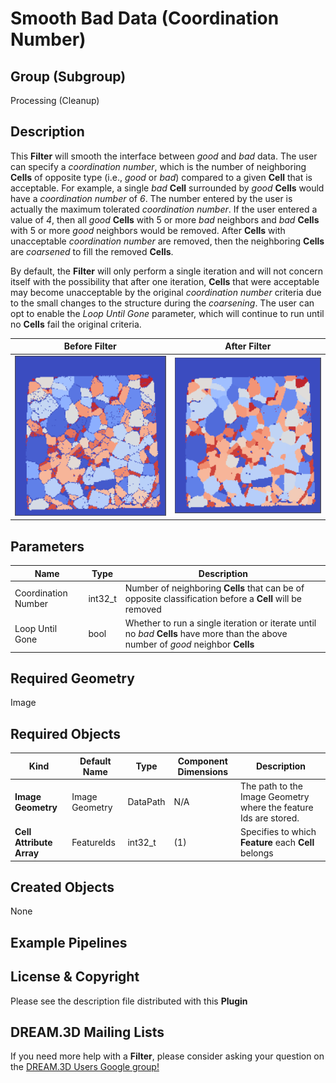 # Smooth Bad Data (Coordination Number)

## Group (Subgroup)

Processing (Cleanup)

## Description

This **Filter** will smooth the interface between *good* and *bad* data. The user can specify a *coordination number*,
which is the number of neighboring **Cells** of opposite type (i.e., *good* or *bad*) compared to a given **Cell** that
is acceptable. For example, a single *bad* **Cell** surrounded by *good* **Cells** would have a *coordination number* of
*6*. The number entered by the user is actually the maximum tolerated *coordination number*. If the user entered a value
of *4*, then all *good* **Cells** with 5 or more *bad* neighbors and *bad* **Cells** with 5 or more *good* neighbors
would be removed. After **Cells** with unacceptable *coordination number* are removed, then the neighboring **Cells**
are *coarsened* to fill the removed **Cells**.

By default, the **Filter** will only perform a single iteration and will not concern itself with the possibility that
after one iteration, **Cells** that were acceptable may become unacceptable by the original *coordination number*
criteria due to the small changes to the structure during the *coarsening*. The user can opt to enable the _Loop Until
Gone_ parameter, which will continue to run until no **Cells** fail the original criteria.


| Before Filter                      | After Filter                       | 
|--------------------------------------|--------------------------------------|
| ![](Images/ErodeDilateCoordinationNUmber_Before.png) | ![](Images/ErodeDilateCoordinationNUmber_After.png) |

## Parameters

| Name                | Type    | Description                                                                                                                        |
|---------------------|---------|------------------------------------------------------------------------------------------------------------------------------------|
| Coordination Number | int32_t | Number of neighboring **Cells** that can be of opposite classification before a **Cell** will be removed                           |
| Loop Until Gone     | bool    | Whether to run a single iteration or iterate until no *bad* **Cells** have more than the above number of *good* neighbor **Cells** |

## Required Geometry

Image

## Required Objects

| Kind                     | Default Name   | Type     | Component Dimensions | Description                                                      |
|--------------------------|----------------|----------|----------------------|------------------------------------------------------------------|
| **Image Geometry**       | Image Geometry | DataPath | N/A                  | The path to the Image Geometry where the feature Ids are stored. |
| **Cell Attribute Array** | FeatureIds     | int32_t  | (1)                  | Specifies to which **Feature** each **Cell** belongs             |

## Created Objects

None

## Example Pipelines

## License & Copyright

Please see the description file distributed with this **Plugin**

## DREAM.3D Mailing Lists

If you need more help with a **Filter**, please consider asking your question on
the [DREAM.3D Users Google group!](https://groups.google.com/forum/?hl=en#!forum/dream3d-users)


